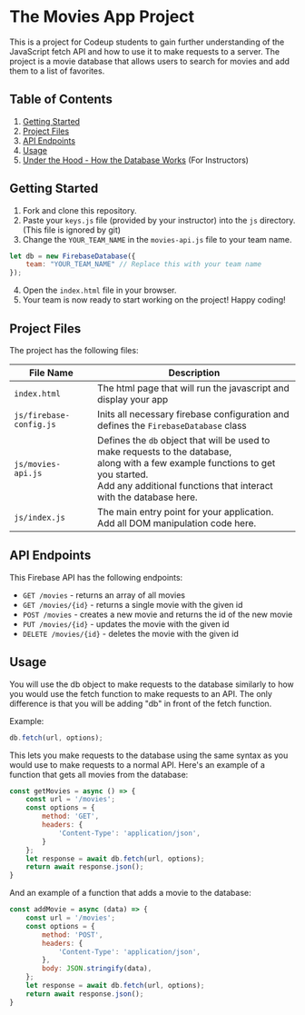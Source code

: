 # The Movies App Project

This is a project for Codeup students to gain further understanding of the JavaScript fetch API and how to use it to make requests to a server. The project is a movie database that allows users to search for movies and add them to a list of favorites.

## Table of Contents  
1. [Getting Started](#getting-started)
2. [Project Files](#project-files)
3. [API Endpoints](#firebase-endpoints)
4. [Usage](#usage)
5. [Under the Hood - How the Database Works](/READMORE.md) (For Instructors)


## Getting Started

1. Fork and clone this repository.
2. Paste your `keys.js` file (provided by your instructor) into the `js` directory. (This file is ignored by git)
3. Change the `YOUR_TEAM_NAME` in the `movies-api.js` file to your team name.
```js 
let db = new FirebaseDatabase({
    team: "YOUR_TEAM_NAME" // Replace this with your team name
});
```
4. Open the `index.html` file in your browser.
5. Your team is now ready to start working on the project! Happy coding!
## Project Files

The project has the following files:

| File Name | Description |
| --- | --- |
| `index.html` | The html page that will run the javascript and display your app |
| `js/firebase-config.js` | Inits all necessary firebase configuration and defines the `FirebaseDatabase` class |
| `js/movies-api.js` | Defines the `db` object that will be used to make requests to the database, <br>along with a few example functions to get you started. <br>Add any additional functions that interact with the database here.  |
| `js/index.js` | The main entry point for your application. Add all DOM manipulation code here. |
## API Endpoints

This Firebase API has the following endpoints:

- `GET /movies` - returns an array of all movies
- `GET /movies/{id}` - returns a single movie with the given id
- `POST /movies` - creates a new movie and returns the id of the new movie
- `PUT /movies/{id}` - updates the movie with the given id
- `DELETE /movies/{id}` - deletes the movie with the given id
## Usage

You will use the db object to make requests to the database similarly to how you would use the fetch function to make requests to an API. The only difference is that you will be adding "db" in front of the fetch function.

Example:
```js
db.fetch(url, options);
```

This lets you make requests to the database using the same syntax as you would use to make requests to a normal API. Here's an example of a function that gets all movies from the database:

```js
const getMovies = async () => {
    const url = '/movies';
    const options = {
        method: 'GET',
        headers: {
            'Content-Type': 'application/json',
        }
    };
    let response = await db.fetch(url, options);
    return await response.json();
}
```
And an example of a function that adds a movie to the database:
```js
const addMovie = async (data) => {
    const url = '/movies';
    const options = {
        method: 'POST',
        headers: {
            'Content-Type': 'application/json',
        },
        body: JSON.stringify(data),
    };
    let response = await db.fetch(url, options);
    return await response.json();
}
```
